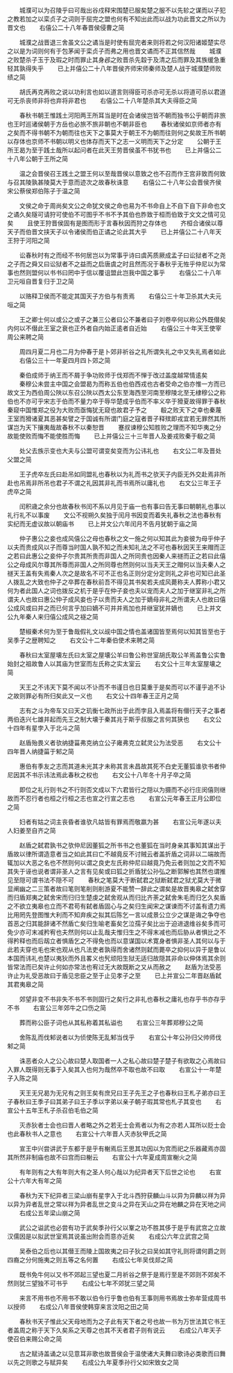 <!-- { "loadSidebar": true } -->
　　城濮可以为召陵乎曰可哉出谷戍释宋围楚已服矣楚之服不以先轸之谋而以子犯之教若加之以栾贞子之词则于屈完之盟也何有不知出此而以战为功此晋文之所以为晋文也
　　右僖公二十八年春晋侯侵曹之简

　　城濮之战晋退三舍虽文公之谲当是时使有屈完者来则将若之何汉阳诸姬楚实尽之以是为词则何有于包茅闻于栾贞子而弗之用也晋文谲而不正其信然哉
　　城濮之败楚杀子玉于及瑕之时而罪止其身邲之败晋杀先縠于及清之后而罪及其族缓急重轻其孰得失乎
　　已上并僖公二十八年晋侯齐师宋师秦师及楚人战于城濮楚师败绩之简

　　胡氏再克再败之说以功利言也如以道言则得臣可杀亦可无杀以将道可杀以君道可无杀丧师非将也弃将非君也
　　右僖公二十八年楚杀其大夫得臣之简

　　春秋书朝王惟践土河阳两王所耳当是时在会诸侯岂皆不朝而独书公乎朝而非旅也王时巡诸侯朝于方岳也必旅不旅非朝也不朝非臣也
　　春秋诸侯如京师者亦有之矣而不得书朝不为朝而往也天下之事莫大于朝王不为朝而往则何之矣故王所书朝以存体也京师不书朝以明义也体存而天下之志一义明而天下之分定
　　公朝于王所王曷为至于践土哉所以起问者在此天王劳晋侯虽不书犹书也
　　已上并僖公二十八年公朝于王所之简

　　温之会晋侯召王践土之盟王何以至哉晋侯以意致之也不召而作王宫非致而何致与召其陵孰甚陵莫大于意而迹次之故春秋诛意
　　右僖公二十八年公会晋侯齐侯宋公蔡侯郑伯陈子于温之简

　　文侯之命于周尚矣文公之命犹文侯之命也易为不书命自上不自下自下非命也文之谲久矣隧可请狩可使伯不可图乎不书不予其伯也胙致于桓而伯致于文文之情可见矣
　　且使王狩晋侯固有是图而形于言春秋因而狩之存体也
　　齐桓合诸侯以尊天子而伯晋文挟天子以令诸侯而伯正谲之论此其大乎
　　已上并僖公二十八年天王狩于河阳之简

　　讼春秋时有之而经不书何居岂以为常事乎诗曰虞芮质厥成孟子曰讼狱者不之尧之子而之舜又曰讼狱者不之益而之启唐虞之时且然而况于春秋乎无恠乎仲尼以为常事也然则盟何以书书曰罔中于信以覆诅盟此岂我中国之事乎
　　右僖公二十八年卫元咺自晋复归于卫之简

　　以赂释卫侯而不能定其国天子方伯与有责焉
　　右僖公三十年卫杀其大夫元咺之简

　　王之卿士何以或公之或子之兼三公者曰公不兼者曰子刘卷卒何以称公外既僣矣内何以不僣此王室之衰也正外者自内始正逺者自近始
　　右僖公三十年天王使宰周公来聘之简

　　周四月夏二月也二月为仲春于是卜郊非祈谷之礼所谓失礼之中又失礼焉者如此
　　右僖公三十一年夏四月四卜郊之简

　　秦伯成师于纳王而不屑于争功败师于伐郑而不惮于改过盖度越常情逺矣
　　秦穆公未尝主中国之会盟曷为而称五伯也伯西戎也古者受命之伯亦惟一方而已故文王为西伯周公陜以东召公陜以西太公东至海西至河南至穆陵北至无棣穆公之称伯也不亦可乎宋志于伯而不量力卒于辱华楚成乎伯而不率义卒于猾夏故得罪于春秋秦窥中国惟郑之役为大败而亟悔犹无窥也故君子予之
　　殽之败天下之幸也秦蔑王室而猾诸夏其恶甚矣譬之于国诚有所谓门庭之寇者晋子释殡即戎宜若无罪然其所谋岂为天下攘夷哉故春秋不以秦恕晋
　　蹇叔谏穆公知胜败之理而不知华夷之分故能使败而悔不能使胜而悔
　　已上并僖公三十三年晋人及姜戎败秦于殽之简

　　处父去族示变也大夫与公盟可谓变矣变而为公讳礼也
　　右文公二年及晋处父盟之简

　　王子虎卒左氏曰赴吊如同盟礼也春秋以为礼而书之欤天子内臣无外交赴焉非所赴也吊焉非所吊也君子不谓之礼因其非礼而书焉所以庸礼也
　　右文公三年王子虎卒之简

　　闰积歳之余分也故春秋书闰不系以月见于庙一也有事曰告无事曰朝朝礼也事以礼行礼不以事废
　　文公不视朔久矣独于闰月书因变而着失礼春秋之法也春秋有实纪而无虚议故以朝庙书
　　已上并文公六年闰月不告月犹朝于庙之简

　　仲子惠公之妾也成风僖公之母也春秋之文一施之何以知其此为妾彼为母乎仲子以夫而贵成风以子而尊当时国人孰不知之而未知礼法之不可也春秋因天王来赗而正之若曰此惠公之妾仲子尔贵其所贵而非国人之所同贵也因秦人来禭而正之若曰此僖公之母成风尔尊其所尊而非国人之所同尊也然则何以当夫天王之赗何以当夫秦人之禭天王盖有失焉秦人次之是故名不可不正也名正则分定分定则礼之非也可知已此圣人拨乱之大致也仲子之卒葬在春秋前吾不得见其书矣若夫成风薨称夫人葬称小君又何为者此国人之词也拨反之机于是乎在仲子妾也夫以宠而夫人之加于继室非礼之所谓夫人也故曰惠公仲子成风妾也子以贵而夫人之加于嫡母非礼之所谓夫人也故曰僖公成风或曰并之而已何言乎加曰嫡不可并并焉加也并继室犹并嫡也
　　已上并文公九年秦人来归僖公成风之襚之简

　　楚椒秦术何为至于鲁哉假礼文以觇中国之情也盖诸国皆至焉何以知其皆至也于吴季子之歴聘知之
　　右文公十二年秦伯使术来聘之简

　　春秋曰太室屋壊左氏曰太室之屋壊公羊曰鲁公称世室胡氏取公羊焉盖鲁公实鲁始封之祖故鲁人以其庙为世室而左氏称之实太室云
　　右文公十三年太室屋壊之简

　　天王之不讳天下莫不闻以不讣而不书谨日也日莫重于是矣而可以不谨乎追不讣之故则罪必有所归矣此又一义也
　　右文公十四年春王正月之简

　　志有之斗为帝车又曰天之玑衡七政所出于此而孛且入焉盖将有僣行天子之事者两伯迭兴七雄并起而先王之制大壊于秦其兆于斯乎叔服之言何其狭也
　　右文公十四年有星孛入于北斗之简

　　赵盾殆畏义者欤纳捷菑弗克纳立公子雍弗克立弑灵公为法受恶
　　右文公十四年晋人纳捷菑于邾之简

　　惠伯有季友之志而其道未光其才未称其言未昌故其死不白史无董狐谁欤书者仲尼因其不书示讳法焉此春秋之权也
　　右文公十八年冬十月子卒之简

　　即位之礼行则书之不行则否文成以下六君皆行之隠以为摄而不必行庄闵僖则继故而不忍行者也桓之行桓之志也宣之行宣之志也
　　右宣公元年春王正月公即位之简

　　妇者有姑之词主丧昏者谁欤凡姑皆有罪焉而敬嬴为甚
　　右宣公元年遂以夫人妇姜至自齐之简

　　赵盾之弑君孰书之欤仲尼因董狐之所书书之也董狐在当时身亲其事知其谋出于盾故以律所谓造意者当之如此其曰亡不越竟反不讨贼云者盖折盾之词非以二端故而辄加以大恶之名也不然则何以谓之良史左氏称仲尼曰越竟乃免云者则加之文而不知其失于诬也说者谓非圣人之言有见矣或曰狐之折盾犹公孙弘之断郭解也其然也谓推见至隠可谓书法不隠不可
　　春秋之笔莫大于断弑君之狱断弑君之狱尤莫大于微显阐幽之二三策者故曰笔则笔削则削游夏不能赞一辞此之谓矣是故晋夷皋之弑舍穿而归盾郑夷之弑舍宋而归归生楚虔之弑舍观从而归比齐荼之弑舍朱毛而归乞久矣盾之不欲立夷皋也立而不君苟有弑者盾固心与之矣归生闻宋之谋谏而不讨盖有遗力焉比用罔先登图惟大利而不知弃疾之拟其后陈乞一言以成景公立少之谋是诲之争夺也首恶之归其能辞诸不然盾亡矣归生喻老畜矣乞泣孺子矣比出于迫进退维谷矣多而可免少亦可末减矜宥也夫然则何以止乱哉夫惟归生之不得末减也而后胁从者惧比之不得矜释也而后刼立者惧盾乞之不得免也而以意谋国以术寛身者惧非圣人其何以与于此若夫穿也毛也宋也观从也凡法吏者孰得而舍诸然则弑而薨卒之抑何以异于是鲁以本国而讳礼也楚以夷狄而外且畧义也髠顽阳生狱无适归故隠其非命以伸体焉其余则皆常法而已矣许止何如亦常法也宥过无大故既断之又从而赦之
　　赵盾为法受恶许止为礼受恶故曰于盾见忠臣之至于止见孝子之至
　　已上并宣公二年晋赵盾弑其君夷皋之简

　　郊望非变不书非失不书不书则固行之矣行之非礼也春秋之庸礼也存乎书亦存乎不书
　　右宣公三年郊牛之口伤之简

　　葬而称公臣子词也从其私称着其私谥也
　　右宣公三年葬郑穆公之简

　　舍陈乱而伐邾说者以为侦使陈无乱邾当伐乎
　　右宣公十年公孙归父帅师伐邾之简

　　诛恶者众人之公心故曰楚人取国者一人之私心故曰楚子楚子有欲取之心焉故曰入罪人既得则无事于入矣其入也何为哉然卒不取也故不曰取
　　右宣公十一年楚子入陈之简

　　天王无兄曷为无兄有之则王矣有庶兄曰王子先王之子也春秋曰王札子弟亦曰王子春秋曰王季子曰其弟子曰王子季以字弟以亲子朝子瑕其常也札子其变也
　　右宣公十五年王札子杀召伯毛伯之简

　　灭赤狄者士会也曰晋人者略之外之若无士会焉者以为有之亦若人耳所以贬士会也此春秋书人之意也
　　右宣公十六年晋人灭赤狄甲氏之简

　　宣王中兴尝讲武于东都于是乎有榭焉后王思其功因以为宫而祀之乐器藏焉亦固其所然非制庙也故不曰宫而曰榭云
　　右宣公十六年夏成周宣榭火之简

　　有年则有之大有年则大有之圣人何心哉以为纪异者天下后世之论也
　　右宣公十六年大有年之简

　　春秋为天下纪异者三梁山崩有星孛入于北斗西狩获麟山斗以异为异麟以祥为异以异为异者乱世之常以祥为异者乱世之变斗之异在天山之异在地麟之异在天地之间
　　右成公五年梁山崩之简

　　武公之谥武也必尝有功于武矣季孙行父以鞌之功不胜其侈于是乎有武宫之立故汉儒因是以拟武世室焉其说虽出附会而意亦近矣
　　右成公六年立武宫之简

　　吴泰伯之后也以其僣王而陵上国故夷之曰子狄之曰吴如其守礼则将谓何爵之则四裔之分何施夷之则五等之名何置
　　右成公七年吴伐郯之简

　　既书免牛何以又书不郊起三望也夏二月祈谷之祭于是焉行至是不郊则不郊矣不然则犹三望独不可书乎
　　右成公七年不郊犹三望之简

　　来言不用书也不用书不敢以伯令行乎鲁也伯有王事则用书焉故士弥牟营成周书以授师
　　右成公八年晋侯使韩穿来言汶阳之田之简

　　春秋书天子惟此父天母地而为之子此有天下者之号也故一书为万世法其它书王者盖周之称于天下久矣系之天尊之也其不天者君子则有说云
　　右成公八年天子使召伯来赐公命之简

　　古之赋诗盖诵之以见意耳非歌也故晋侯会于温使诸大夫舞曰歌诗必类歌而曰舞以先之则歌之与赋异矣
　　右成公九年夏季孙行父如宋致女之简


